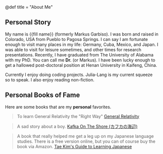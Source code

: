 @def title = "About Me"

## Personal Story

My name is {{fill name}} (formerly Markus Garbiso). 
I was born and raised in Colorado, USA from Pueblo to Pagosa Springs. 
I can say I am fortunate enough to visit many places in my life: Germany, Cuba, Mexico, and Japan.
I was able to visit for leisure sometimes, and other times for research presentations.
Recently, I have graduated from The University of Alabama with my PhD.
You can call me **Dr.** (or Markus).
I have been lucky enough to get a hallowed post-doctoral position at Henan University in Kaifeng, China.

Currently I enjoy doing coding projects.
Julia-Lang is my current squeeze so to speak.
I also enjoy reading non-fiction.

## Personal Books of Fame

Here are some books that are my **personal** favorites.

> To learn General Relativity the "Right Way"
> [General Relativity](https://press.uchicago.edu/ucp/books/book/chicago/G/bo5952261.html)

> A sad story about a boy.
> [Kafka On The Shore (カフカの海辺)](https://press.uchicago.edu/ucp/books/book/chicago/G/bo5952261.html)

> A book that really helped me get a leg up on my Japanese language studies.
> There is a free version online, but you can of course buy the book via Amazon.
> [Tae Kim's Guide to Learning Japanese](http://www.guidetojapanese.org/learn/)

